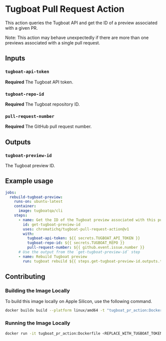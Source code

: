 # Tugboat Pull Request Action

This action queries the Tugboat API and get the ID of a preview associated with a given PR.

Note: This action may behave unexpectedly if there are more than one previews associated with a single pull request.

## Inputs

### `tugboat-api-token`

**Required** The Tugboat API token.

### `tugboat-repo-id`

**Required** The Tugboat repository ID.

### `pull-request-number`

**Required** The GitHub pull request number.

## Outputs

### `tugboat-preview-id`

The Tugboat preview ID.

## Example usage

```yaml
jobs:
  rebuild-tugboat-preview:
    runs-on: ubuntu-latest
    container:
      image: tugboatqa/cli
    steps:
      - name: Get the ID of the Tugboat preview associated with this pull request
        id: get-tugboat-preview-id
        uses: chromatichq/tugboat-pull-request-action@v1
        with:
          tugboat-api-token: ${{ secrets.TUGBOAT_API_TOKEN }}
          tugboat-repo-id: ${{ secrets.TUGBOAT_REPO }}
          pull-request-number: ${{ github.event.issue.number }}
      # Use the output from the `get-tugboat-preview-id` step
      - name: Rebuild Tugboat preview
        run: tugboat rebuild ${{ steps.get-tugboat-preview-id.outputs.tugboat-preview-id }}"
```

## Contributing

### Building the Image Locally

To build this image locally on Apple Silicon, use the following command.

```zsh
docker buildx build --platform linux/amd64 -t "tugboat_pr_action:Dockerfile" .
```

### Running the Image Locally

```zsh
docker run -it tugboat_pr_action:Dockerfile <REPLACE_WITH_TUGBOAT_TOKEN> <REPLACE_WITH_TUGBOAT_REPO_ID> <REPLACE WITH PR ID>
```
